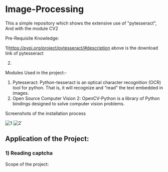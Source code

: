 # Image-Processing
This a simple repository which shows the extensive use of "pytesseract", And with the module CV2

Pre-Requisite Knowledge:

1)https://pypi.org/project/pytesseract/#description
  above is the download link of pytesseract

2)

Modules Used in the project:-

1) Pytesseract: Python-tesseract is an optical character recognition (OCR) tool for python. That is, it will recognize and “read” the text embedded in images.
2) Open Source Computer Vision 2: OpenCV-Python is a library of Python bindings designed to solve computer vision problems.




Screenshots of the installation process

![1](https://user-images.githubusercontent.com/40432616/86956675-18d36e80-c177-11ea-9c89-853910281e4d.PNG)
![2](https://user-images.githubusercontent.com/40432616/86956683-1bce5f00-c177-11ea-9387-b593f92eef31.PNG)`



## Application of the Project:

### 1) Reading captcha







Scope of the project:



